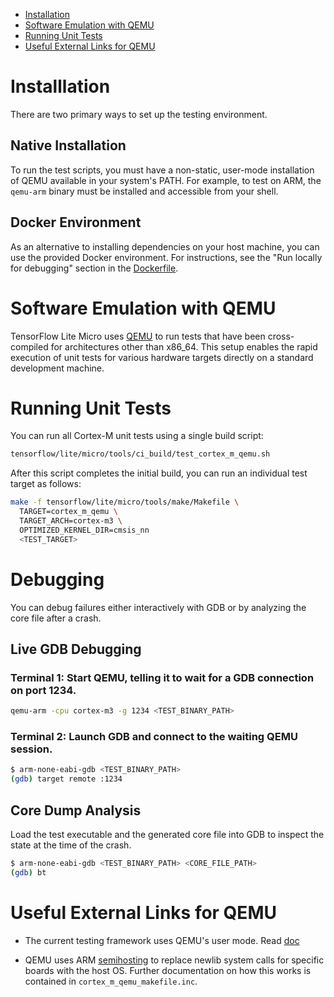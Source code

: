 <!--ts-->
   * [Installation](#installlation)
   * [Software Emulation with QEMU](#software-emulation-with-qemu)
   * [Running Unit Tests](#running-unit-tests)
   * [Useful External Links for QEMU](#useful-external-links-for-qemu)

<!-- Added by: mikebernico, at: Mon April 10 2023 -->

<!--te-->

# Installlation

There are two primary ways to set up the testing environment.

## Native Installation

To run the test scripts, you must have a non-static, user-mode installation
of QEMU available in your system's PATH. For example, to test on ARM, the
`qemu-arm` binary must be installed and accessible from your shell.

## Docker Environment

As an alternative to installing dependencies on your host machine,
you can use the provided Docker environment.
For instructions, see the "Run locally for debugging" section in the
[Dockerfile](https://github.com/tensorflow/tflite-micro/blob/main/ci/Dockerfile.micro).

# Software Emulation with QEMU

TensorFlow Lite Micro uses [QEMU](https://qemu.org) to run tests that have
been cross-compiled for architectures other than x86_64. This setup enables
the rapid execution of unit tests for various hardware targets directly
on a standard development machine.

# Running Unit Tests

You can run all Cortex-M unit tests using a single build script:

```bash
tensorflow/lite/micro/tools/ci_build/test_cortex_m_qemu.sh
```

After this script completes the initial build, you can run an individual
test target as follows:

```bash
make -f tensorflow/lite/micro/tools/make/Makefile \
  TARGET=cortex_m_qemu \
  TARGET_ARCH=cortex-m3 \
  OPTIMIZED_KERNEL_DIR=cmsis_nn
  <TEST_TARGET>
```

# Debugging

You can debug failures either interactively with GDB
or by analyzing the core file after a crash.

## Live GDB Debugging

### Terminal 1: Start QEMU, telling it to wait for a GDB connection on port 1234.

```bash
qemu-arm -cpu cortex-m3 -g 1234 <TEST_BINARY_PATH>
```

### Terminal 2: Launch GDB and connect to the waiting QEMU session.

```bash
$ arm-none-eabi-gdb <TEST_BINARY_PATH>
(gdb) target remote :1234
```

## Core Dump Analysis

Load the test executable and the generated core file into GDB
to inspect the state at the time of the crash.

```bash
$ arm-none-eabi-gdb <TEST_BINARY_PATH> <CORE_FILE_PATH>
(gdb) bt
```

# Useful External Links for QEMU

* The current testing framework uses QEMU's user mode.
  Read [doc](https://www.qemu.org/docs/master/user/index.html)

* QEMU uses ARM [semihosting](https://github.com/ARM-software/abi-aa/blob/main/semihosting/semihosting.rst)
  to replace newlib system calls for specific boards with the host OS.
  Further documentation on how this works is contained in `cortex_m_qemu_makefile.inc`.
